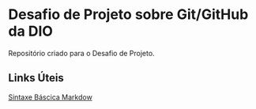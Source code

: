 # Desafio de Projeto sobre Git/GitHub da DIO
Repositório criado para o Desafio de Projeto.

## Links Úteis
[Sintaxe Báscica Markdow](https://www.markdownguide.org/basic-syntax/)
